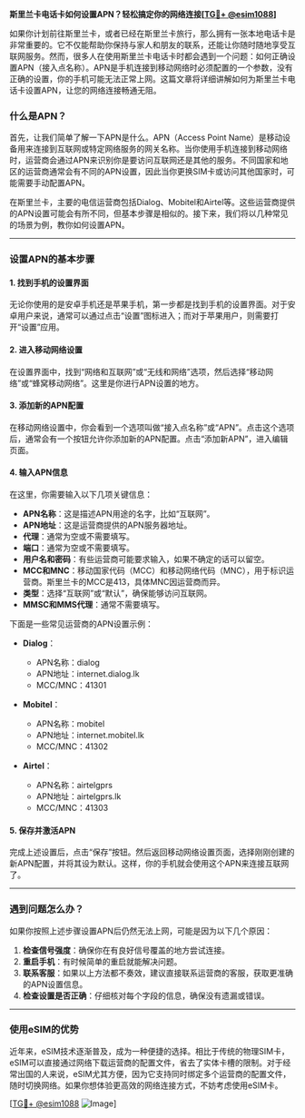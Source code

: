**斯里兰卡电话卡如何设置APN？轻松搞定你的网络连接[[TG💪+ @esim1088](https://t.me/s/esim1088)]**

如果你计划前往斯里兰卡，或者已经在斯里兰卡旅行，那么拥有一张本地电话卡是非常重要的。它不仅能帮助你保持与家人和朋友的联系，还能让你随时随地享受互联网服务。然而，很多人在使用斯里兰卡电话卡时都会遇到一个问题：如何正确设置APN（接入点名称）。APN是手机连接到移动网络时必须配置的一个参数，没有正确的设置，你的手机可能无法正常上网。这篇文章将详细讲解如何为斯里兰卡电话卡设置APN，让您的网络连接畅通无阻。

### 什么是APN？

首先，让我们简单了解一下APN是什么。APN（Access Point Name）是移动设备用来连接到互联网或特定网络服务的网关名称。当你使用手机连接到移动网络时，运营商会通过APN来识别你是要访问互联网还是其他的服务。不同国家和地区的运营商通常会有不同的APN设置，因此当你更换SIM卡或访问其他国家时，可能需要手动配置APN。

在斯里兰卡，主要的电信运营商包括Dialog、Mobitel和Airtel等。这些运营商提供的APN设置可能会有所不同，但基本步骤是相似的。接下来，我们将以几种常见的场景为例，教你如何设置APN。

---

### 设置APN的基本步骤

#### **1. 找到手机的设置界面**

无论你使用的是安卓手机还是苹果手机，第一步都是找到手机的设置界面。对于安卓用户来说，通常可以通过点击“设置”图标进入；而对于苹果用户，则需要打开“设置”应用。

#### **2. 进入移动网络设置**

在设置界面中，找到“网络和互联网”或“无线和网络”选项，然后选择“移动网络”或“蜂窝移动网络”。这里是你进行APN设置的地方。

#### **3. 添加新的APN配置**

在移动网络设置中，你会看到一个选项叫做“接入点名称”或“APN”。点击这个选项后，通常会有一个按钮允许你添加新的APN配置。点击“添加新APN”，进入编辑页面。

#### **4. 输入APN信息**

在这里，你需要输入以下几项关键信息：

- **APN名称**：这是描述APN用途的名字，比如“互联网”。
- **APN地址**：这是运营商提供的APN服务器地址。
- **代理**：通常为空或不需要填写。
- **端口**：通常为空或不需要填写。
- **用户名和密码**：有些运营商可能要求输入，如果不确定的话可以留空。
- **MCC和MNC**：移动国家代码（MCC）和移动网络代码（MNC），用于标识运营商。斯里兰卡的MCC是413，具体MNC因运营商而异。
- **类型**：选择“互联网”或“默认”，确保能够访问互联网。
- **MMSC和MMS代理**：通常不需要填写。

下面是一些常见运营商的APN设置示例：

- **Dialog**：
  - APN名称：dialog
  - APN地址：internet.dialog.lk
  - MCC/MNC：41301

- **Mobitel**：
  - APN名称：mobitel
  - APN地址：internet.mobitel.lk
  - MCC/MNC：41302

- **Airtel**：
  - APN名称：airtelgprs
  - APN地址：airtelgprs.lk
  - MCC/MNC：41303

#### **5. 保存并激活APN**

完成上述设置后，点击“保存”按钮。然后返回移动网络设置页面，选择刚刚创建的新APN配置，并将其设为默认。这样，你的手机就会使用这个APN来连接互联网了。

---

### 遇到问题怎么办？

如果你按照上述步骤设置APN后仍然无法上网，可能是因为以下几个原因：

1. **检查信号强度**：确保你在有良好信号覆盖的地方尝试连接。
2. **重启手机**：有时候简单的重启就能解决问题。
3. **联系客服**：如果以上方法都不奏效，建议直接联系运营商的客服，获取更准确的APN设置信息。
4. **检查设置是否正确**：仔细核对每个字段的信息，确保没有遗漏或错误。

---

### 使用eSIM的优势

近年来，eSIM技术逐渐普及，成为一种便捷的选择。相比于传统的物理SIM卡，eSIM可以直接通过网络下载运营商的配置文件，省去了实体卡槽的限制。对于经常出国的人来说，eSIM尤其方便，因为它支持同时绑定多个运营商的配置文件，随时切换网络。如果你想体验更高效的网络连接方式，不妨考虑使用eSIM卡。

[[TG💪+ @esim1088](https://t.me/s/esim1088) ![Image](https://i.postimg.cc/4NQfJmqS/Snipaste-2025-05-13-00-14-12.png)]